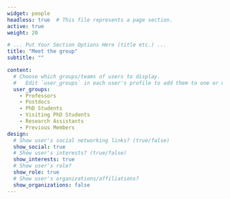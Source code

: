 ```yaml
---
widget: people
headless: true  # This file represents a page section.
active: true
weight: 20

# ... Put Your Section Options Here (title etc.) ...
title: "Meet the group"
subtitle: ""

content:
  # Choose which groups/teams of users to display.
  #   Edit `user_groups` in each user's profile to add them to one or more of these groups.
  user_groups:
    - Professors
    - Postdocs
    - PhD Students
    - Visiting PhD Students
    - Research Assistants
    - Previous Members
design:
  # Show user's social networking links? (true/false)
  show_social: true
  # Show user's interests? (true/false)
  show_interests: true
  # Show user's role?
  show_role: true
  # Show user's organizations/affiliations?
  show_organizations: false
---
```


